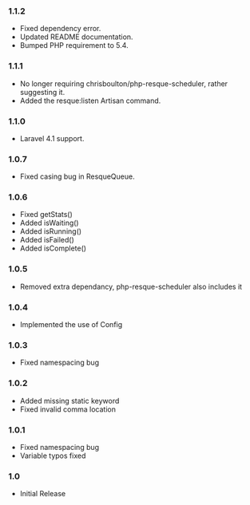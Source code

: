 ### 1.1.2

- Fixed dependency error.
- Updated README documentation.
- Bumped PHP requirement to 5.4.

### 1.1.1

- No longer requiring chrisboulton/php-resque-scheduler, rather suggesting it.
- Added the resque:listen Artisan command.

### 1.1.0

- Laravel 4.1 support.

### 1.0.7

- Fixed casing bug in ResqueQueue.

### 1.0.6

- Fixed getStats()
- Added isWaiting()
- Added isRunning()
- Added isFailed()
- Added isComplete()

### 1.0.5

- Removed extra dependancy, php-resque-scheduler also includes it

### 1.0.4

- Implemented the use of Config

### 1.0.3

- Fixed namespacing bug

### 1.0.2

- Added missing static keyword
- Fixed invalid comma location

### 1.0.1

- Fixed namespacing bug
- Variable typos fixed

### 1.0

- Initial Release
